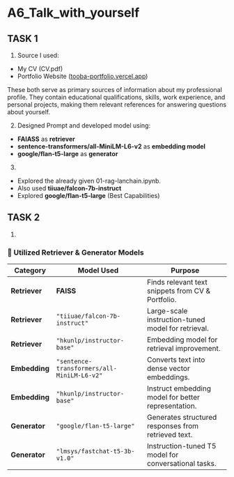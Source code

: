 # A6_Talk_with_yourself

## TASK 1
1. Source I used: 
 - My CV (CV.pdf) 
 - Portfolio Website ([tooba-portfolio.vercel.app](https://tooba-portfolio.vercel.app/#portfolio)) 
 
These both serve as primary sources of information about my professional profile. They contain educational qualifications, skills, work experience, and personal projects, making them relevant references for answering questions about yourself.

2. Designed Prompt and developed model using:
-  **FAIASS** as **retriever**
- **sentence-transformers/all-MiniLM-L6-v2** as **embedding model**
- **google/flan-t5-large** as **generator**

3. 
- Explored the already given 01-rag-lanchain.ipynb.
- Also used **tiiuae/falcon-7b-instruct**
- Explored **google/flan-t5-large** (Best Capabilities)

## TASK 2
1.
### 📌 Utilized Retriever & Generator Models

| **Category**   | **Model Used**                                  | **Purpose**                                           |
|---------------|-----------------------------------------------|------------------------------------------------------|
| **Retriever** | **FAISS**                                      | Finds relevant text snippets from CV & Portfolio.   |
| **Retriever** | `"tiiuae/falcon-7b-instruct"`                 | Large-scale instruction-tuned model for retrieval.  |
| **Retriever** | `"hkunlp/instructor-base"`                     | Embedding model for retrieval improvement.          |
| **Embedding** | `"sentence-transformers/all-MiniLM-L6-v2"`     | Converts text into dense vector embeddings.         |
| **Embedding** | `"hkunlp/instructor-base"`                     | Instruct embedding model for better representation. |
| **Generator** | `"google/flan-t5-large"`                       | Generates structured responses from retrieved text. |
| **Generator** | `"lmsys/fastchat-t5-3b-v1.0"`                  | Instruction-tuned T5 model for conversational tasks.|




